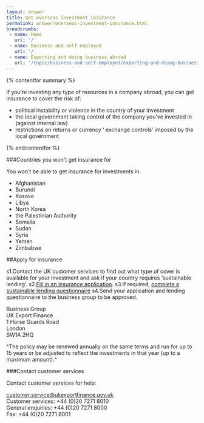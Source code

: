 ```yaml
---
layout: answer
title: Get overseas investment insurance
permalink: answer/overseas-investment-insurance.html
breadcrumbs:
 - name: Home
   url: '/'
 - name: Business and self employed
   url: '/'
 - name: Exporting and doing business abroad
   url: '/topic/business-and-self-employed/exporting-and-doing-business-abroad.html'
---
```

{% contentfor summary %}

If you’re investing any type of resources in a company abroad, you can get insurance to cover the risk of:

* political instability or violence in the country of your investment 
* the local government taking control of the company you’ve invested in (against internal law)
* restrictions on returns or currency ‘ exchange controls’ imposed by the local  government 

{% endcontentfor %}

###Countries you won't get insurance for

You won’t be able to get insurance for investments in:

* Afghanistan
* Burundi
* Kosovo
* Libya
* North Korea
* the Palestinian Authority
* Somalia
* Sudan
* Syria
* Yemen
* Zimbabwe

##Apply for insurance

s1.Contact the UK customer services to find out what type of cover is available for your investment and ask if your country requires ‘sustainable lending’.
s2.[Fill in an insurance application](https://www.gov.uk/government/uploads/system/uploads/attachment_data/file/210645/oii-application-form.pdf).
s3.If required, [complete a sustainable lending questionnaire](https://www.gov.uk/government/uploads/system/uploads/attachment_data/file/207389/sustainable-lending-form.pdf)
s4.Send your application and lending questionnaire to the business group to be approved.

Business Group   
UK Export Finance   
1 Horse Guards Road   
London  
SW1A 2HQ   


^The policy may be renewed annually on the same terms and run for up to 15 years or be adjusted to reflect the investments in that year (up to a maximum amount).^


###Contact customer services

Contact customer services for help:

customer.service@ukexportfinance.gov.uk  
Customer services: +44 (0)20 7271 8010  
General enquiries: +44 (0)20 7271 8000  
Fax: +44 (0)20 7271 8001  



